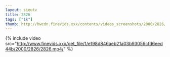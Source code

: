 ```yaml
--- 
layout: sieutv
title: 2826
tags: ["1k"]
thumb: http://hwcdn.finevids.xxx/contents/videos_screenshots/2000/2826/preview.mp4.jpg
---
```

{% include video src="http://www.finevids.xxx/get_file/1/e198d846aeb21a03b93056cfd6eed44b/2000/2826/2826.mp4/" %} 
